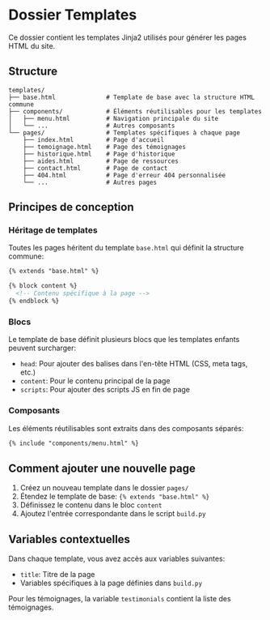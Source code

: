 # Dossier Templates

Ce dossier contient les templates Jinja2 utilisés pour générer les pages HTML du site.

## Structure

```
templates/
├── base.html              # Template de base avec la structure HTML commune
├── components/            # Éléments réutilisables pour les templates
│   ├── menu.html          # Navigation principale du site
│   └── ...                # Autres composants
└── pages/                 # Templates spécifiques à chaque page
    ├── index.html         # Page d'accueil
    ├── temoignage.html    # Page des témoignages
    ├── historique.html    # Page d'historique
    ├── aides.html         # Page de ressources
    ├── contact.html       # Page de contact
    ├── 404.html           # Page d'erreur 404 personnalisée
    └── ...                # Autres pages
```

## Principes de conception

### Héritage de templates

Toutes les pages héritent du template `base.html` qui définit la structure commune:

```html
{% extends "base.html" %}

{% block content %}
  <!-- Contenu spécifique à la page -->
{% endblock %}
```

### Blocs

Le template de base définit plusieurs blocs que les templates enfants peuvent surcharger:

- `head`: Pour ajouter des balises dans l'en-tête HTML (CSS, meta tags, etc.)
- `content`: Pour le contenu principal de la page
- `scripts`: Pour ajouter des scripts JS en fin de page

### Composants

Les éléments réutilisables sont extraits dans des composants séparés:

```html
{% include "components/menu.html" %}
```

## Comment ajouter une nouvelle page

1. Créez un nouveau template dans le dossier `pages/`
2. Étendez le template de base: `{% extends "base.html" %}`
3. Définissez le contenu dans le bloc `content`
4. Ajoutez l'entrée correspondante dans le script `build.py`

## Variables contextuelles

Dans chaque template, vous avez accès aux variables suivantes:

- `title`: Titre de la page
- Variables spécifiques à la page définies dans `build.py`

Pour les témoignages, la variable `testimonials` contient la liste des témoignages.
